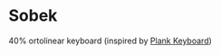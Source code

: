 # Sobek
40% ortolinear keyboard (inspired by [Plank Keyboard](https://olkb.com/collections/planck))
